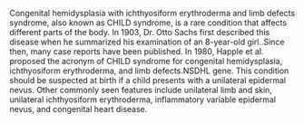 Congenital hemidysplasia with ichthyosiform erythroderma and limb defects syndrome, also known as CHILD syndrome, is a rare condition that affects different parts of the body. In 1903, Dr. Otto Sachs first described this disease when he summarized his examination of an 8-year-old girl. Since then, many case reports have been published. In 1980, Happle et al. proposed the acronym of CHILD syndrome for congenital hemidysplasia, ichthyosiform erythroderma, and limb defects.NSDHL gene. This condition should be suspected at birth if a child presents with a unilateral epidermal nevus. Other commonly seen features include unilateral limb and skin, unilateral ichthyosiform erythroderma, inflammatory variable epidermal nevus, and congenital heart disease.
